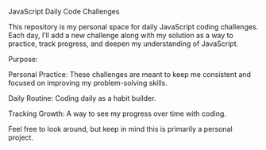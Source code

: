 JavaScript Daily Code Challenges

This repository is my personal space for daily JavaScript coding challenges. Each day, I’ll add a new challenge along with my solution as a way to practice, track progress, and deepen my understanding of JavaScript.

Purpose:

Personal Practice: These challenges are meant to keep me consistent and focused on improving my problem-solving skills.

Daily Routine: Coding daily as a habit builder.

Tracking Growth: A way to see my progress over time with coding.

Feel free to look around, but keep in mind this is primarily a personal project.
